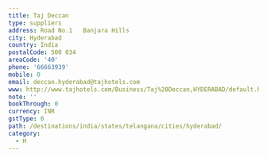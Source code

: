 ```yaml
---
title: Taj Deccan
type: suppliers
address: Road No.1   Banjara Hills
city: Hyderabad
country: India
postalCode: 500 034
areaCode: '40'
phone: '66663939'
mobile: 0
email: deccan.hyderabad@tajhotels.com
www: http://www.tajhotels.com/Business/Taj%20Deccan,HYDERABAD/default.htm
note: ''
bookThrough: 0
currency: INR
gstType: 0
path: /destinations/india/states/telangana/cities/hyderabad/
category:
  - H
---
```


